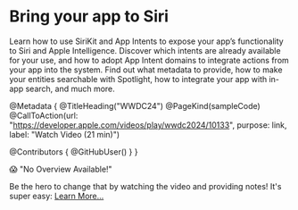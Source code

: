 # Bring your app to Siri

Learn how to use SiriKit and App Intents to expose your app’s functionality to Siri and Apple Intelligence. Discover which intents are already available for your use, and how to adopt App Intent domains to integrate actions from your app into the system. Find out what metadata to provide, how to make your entities searchable with Spotlight, how to integrate your app with in-app search, and much more.

@Metadata {
   @TitleHeading("WWDC24")
   @PageKind(sampleCode)
   @CallToAction(url: "https://developer.apple.com/videos/play/wwdc2024/10133", purpose: link, label: "Watch Video (21 min)")

   @Contributors {
      @GitHubUser(<replace this with your GitHub handle>)
   }
}

😱 "No Overview Available!"

Be the hero to change that by watching the video and providing notes! It's super easy:
 [Learn More…](https://wwdcnotes.com/documentation/wwdcnotes/contributing)
